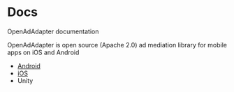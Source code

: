 # Docs
OpenAdAdapter documentation

OpenAdAdapter is open source (Apache 2.0) ad mediation library for mobile apps on iOS and Android

- [Android](Android)
- [iOS](iOS)
- Unity
